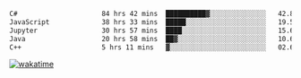 <!--START_SECTION:waka-->

```txt
C#                     84 hrs 42 mins  ██████████▓░░░░░░░░░░░░░░   42.86 %
JavaScript             38 hrs 33 mins  █████░░░░░░░░░░░░░░░░░░░░   19.51 %
Jupyter                30 hrs 57 mins  ████░░░░░░░░░░░░░░░░░░░░░   15.67 %
Java                   20 hrs 58 mins  ██▓░░░░░░░░░░░░░░░░░░░░░░   10.61 %
C++                    5 hrs 11 mins   ▓░░░░░░░░░░░░░░░░░░░░░░░░   02.63 %
```

<!--END_SECTION:waka-->
[![wakatime](https://wakatime.com/badge/user/6c2f442e-41b4-42e3-bc06-d5d8203ad1da.svg)](https://wakatime.com/@6c2f442e-41b4-42e3-bc06-d5d8203ad1da)
